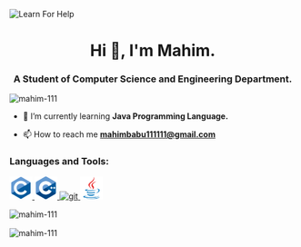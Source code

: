 ![Learn For Help ](https://scontent.fdac31-1.fna.fbcdn.net/v/t39.30808-6/361383602_1928065820911137_4725469747663744350_n.jpg?_nc_cat=101&ccb=1-7&_nc_sid=e3f864&_nc_eui2=AeGn6vnzgtfD7s5BfG70q1jt9naWIM04_K32dpYgzTj8rfdNzU200btDwrV-kGWKNvxNuXtSqz3chDQ1En7B50R0&_nc_ohc=owJbzEipSTIAX9EsnHW&_nc_ht=scontent.fdac31-1.fna&oh=00_AfDZWDlyR4lLtpYWFcDx-2ITuFgel5pHFmWC9YmUA9q7yA&oe=64BA4BA3)
<h1 align="center">Hi 👋, I'm Mahim.</h1>
<h3 align="center">A Student of Computer Science and Engineering Department.</h3>

<p align="left"> <img src="https://komarev.com/ghpvc/?username=mahim-111&label=Profile%20views&color=0e75b6&style=flat" alt="mahim-111" /> </p>

- 🌱 I’m currently learning **Java Programming Language.**

- 📫 How to reach me **mahimbabu111111@gmail.com**






<h3 align="left">Languages and Tools:</h3>
<p align="left"> <a href="https://www.cprogramming.com/" target="_blank" rel="noreferrer"> <img src="https://raw.githubusercontent.com/devicons/devicon/master/icons/c/c-original.svg" alt="c" width="40" height="40"/> </a> <a href="https://www.w3schools.com/cpp/" target="_blank" rel="noreferrer"> <img src="https://raw.githubusercontent.com/devicons/devicon/master/icons/cplusplus/cplusplus-original.svg" alt="cplusplus" width="40" height="40"/> </a> <a href="https://git-scm.com/" target="_blank" rel="noreferrer"> <img src="https://www.vectorlogo.zone/logos/git-scm/git-scm-icon.svg" alt="git" width="40" height="40"/> </a> <a href="https://www.java.com" target="_blank" rel="noreferrer"> <img src="https://raw.githubusercontent.com/devicons/devicon/master/icons/java/java-original.svg" alt="java" width="40" height="40"/> </a> </p>

<p><img align="center" src="https://github-readme-stats.vercel.app/api/top-langs?username=mahim-111&show_icons=true&locale=en&layout=compact" alt="mahim-111" /></p>

<p><img align="center" src="https://github-readme-streak-stats.herokuapp.com/?user=mahim-111&" alt="mahim-111" /></p>
